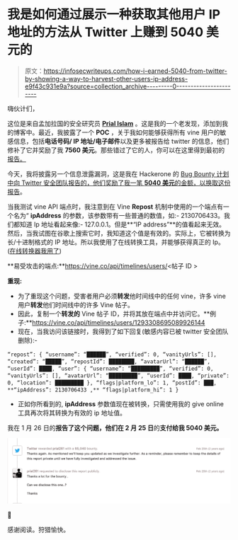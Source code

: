 # 我是如何通过展示一种获取其他用户 IP 地址的方法从 Twitter 上赚到 5040 美元的

> 原文：<https://infosecwriteups.com/how-i-earned-5040-from-twitter-by-showing-a-way-to-harvest-other-users-ip-address-e9f43c931e9a?source=collection_archive---------0----------------------->

嗨伙计们，

这位是来自孟加拉国的安全研究员 [**Prial Islam**](https://www.facebook.com/prial261) 。这是我的一个老发现，添加到我的博客中。最近，我披露了一个 **POC** ，关于我如何能够获得所有 vine 用户的敏感信息，包括**电话号码/ IP 地址/电子邮件**以及更多被报告给 twitter 的信息，他们修补了它并奖励了我 **7560 美元**。那些错过了它的人，你可以在这里得到最初的[报告。](https://hackerone.com/reports/202823)

今天，我将披露另一个信息泄露漏洞，这是我在 Hackerone 的 [Bug Bounty 计划中向 Twitter 安全团队报告的，他们奖励了我一笔 **5040 美元**的金额，以换取](https://hackerone.com/twitter)[这份报告](https://hackerone.com/reports/201300)。

当我测试 vine API 端点时，我注意到在 Vine **Repost** 机制中使用的一个端点有一个名为“ **ipAddress** 的参数，该参数带有一些普通的数值，如:- 2130706433。我们都知道 Ip 地址看起来像:- 127.0.0.1。但是**“IP address”**的值看起来无效。然后，当我试图在谷歌上搜索它时，我知道这个值是有效的。实际上，它被转换为长/十进制格式的 IP 地址。所以我使用了在线转换工具，并能够获得真正的 Ip。([在线转换器我用了](https://www.smartconversion.com/unit_conversion/IP_Address_Converter.aspx))

**易受攻击的端点:**https://vine.co/api/timelines/users/<帖子 ID >

**重现:**

*   为了重现这个问题，受害者用户必须**转发**他时间线中的任何 vine，许多 vine 用户**转发**他们时间线中的许多 Vine 帖子。
*   因此，复制一个**转发的** Vine 帖子 ID，并将其放在端点中并访问它。**例子:**https://vine.co/api/timelines/users/1293308695089926144
*   现在，当我访问该链接时，我得到了如下回复(敏感内容已被 twitter 安全团队删除):-

```
“repost”: { “username”: “██████”, “verified”: 0, “vanityUrls”: [], “created”: “█████”, “repostId”: ████████, “avatarUrl”: “██████”, “userId”: ████, “user”: { “username”: “█████████”, “verified”: 0, “vanityUrls”: [], “avatarUrl”: “█████████”, “userId”: ████, “private”: 0, “location”: █████████ }, “flags|platform_lo”: 1, “postId”: ███, **“ipAddress”: 2130706433 ,** “flags|platform_hi”: 1 }
```

*   正如你所看到的, **ipAddress** 参数值现在被转换，只需使用我的 give online 工具再次将其转换为有效的 ip 地址值。

我在 1 月 26 日的**报告了这个问题，他们在 2 月 25 日**的**支付给我 **5040 美元**。**

![](img/d04652f7ea9ce775e03deeb43d939a2b.png)

$$$$ 👊

感谢阅读。狩猎愉快。
